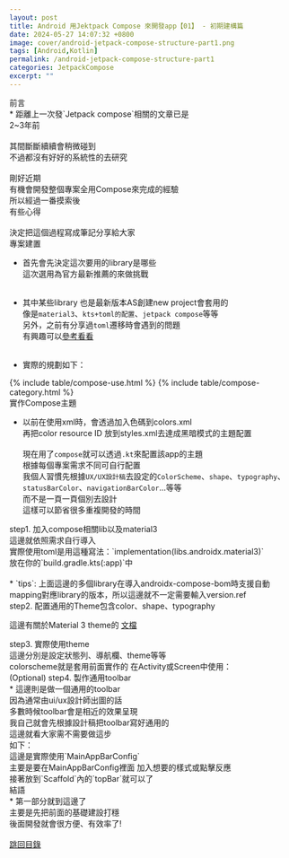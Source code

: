 ```yaml
---
layout: post
title: Android 用Jektpack Compose 來開發app【01】 - 初期建構篇
date: 2024-05-27 14:07:32 +0800
image: cover/android-jetpack-compose-structure-part1.png
tags: [Android,Kotlin]
permalink: /android-jetpack-compose-structure-part1
categories: JetpackCompose
excerpt: ""
---
```


<div class="c-border-content-title-4">前言</div>
* 距離上一次發`Jetpack compose`相關的文章已是<br>
2~3年前<br><br>
其間斷斷續續會稍微碰到<br>
不過都沒有好好的系統性的去研究<br><br>
剛好近期<br>
有機會開發整個專案全用Compose來完成的經驗<br>
所以經過一番摸索後<br>
有些心得<br><br>
決定把這個過程寫成筆記分享給大家<br>


<div class="c-border-content-title-1">專案建置</div>

* 首先會先決定這次要用的library是哪些<br>
這次選用為官方最新推薦的來做挑戰<br><br>

* 其中某些library 也是最新版本AS創建new project會套用的<br>
像是`material3`、`kts+toml的配置`、`jetpack compose`等等<br>
另外，之前有分享過`toml`遷移時會遇到的問題<br>
有興趣可以<a href="{{site.baseurl}}/android-upgrade-to-toml-tutorial">參考看看</a><br><br>

* 實際的規劃如下：
<div id="category">
    {% include table/compose-use.html %}
    {% include table/compose-category.html %}
</div>

<div class="c-border-content-title-4">實作Compose主題</div>

* 以前在使用xml時，會透過加入色碼到colors.xml<br>
再把color resource ID 放到styles.xml去達成黑暗模式的主題配置<br><br>
現在用了`compose`就可以透過`.kt`來配置該app的主題<br>
根據每個專案需求不同可自行配置<br>
我個人習慣先根據`UX/UX設計稿`去設定的`ColorScheme`、`shape`、`typography`、`statusBarColor`、`navigationBarColor`...等等<br>
而不是一頁一頁個別去設計<br>
這樣可以節省很多重複開發的時間<br>


<div class="c-border-content-title-1">step1. 加入compose相關lib以及material3</div>
<script src="https://gist.github.com/KuanChunChen/416e5be6bcc5a0a6221d0fd027a503cb.js"></script>
這邊就依照需求自行導入<br>
實際使用toml是用這種寫法：`implementation(libs.androidx.material3)`<br>
放在你的`build.gradle.kts(:app)`中<br><br>
 * `tips`: 上面這邊的多個library在導入androidx-compose-bom時支援自動mapping對應library的版本，所以這邊就不一定需要輸入version.ref<br>
<div class="c-border-content-title-1">step2. 配置通用的Theme包含color、shape、typography</div>

這邊有關於Material 3 theme的
<a class="link" href="https://github.com/material-components/material-components-android/blob/master/docs/theming/Color.md" data-scroll>文檔</a>

<script src="https://gist.github.com/KuanChunChen/7daaa21db73354b5ea4c6f7a9adefc1e.js"></script>
<script src="https://gist.github.com/KuanChunChen/6315bd0157777d118f0def22f2f7e288.js"></script>

<div class="c-border-content-title-1">step3. 實際使用theme</div>
這邊分別是設定狀態列、導航欄、theme等等<br>
colorscheme就是套用前面實作的
<script src="https://gist.github.com/KuanChunChen/a94e4b1cde86b6b8789bdd1e89d526ca.js"></script>
在Activity或Screen中使用：<br>
<script src="https://gist.github.com/KuanChunChen/eef8ce349264ca797f6644676a588ffa.js"></script>

<div class="c-border-content-title-1">(Optional) step4. 製作通用toolbar</div>
* 這邊則是做一個通用的toolbar<br>
因為通常由ui/ux設計師出圖的話<br>
多數時候toolbar會是相近的效果呈現<br>
我自己就會先根據設計稿把toolbar寫好通用的<br>
這邊就看大家需不需要做這步<br>
如下：<br>
<script src="https://gist.github.com/KuanChunChen/448372236d5ae5dd508b69a3c5e350ac.js"></script>
這邊是實際使用`MainAppBarConfig`<br>
主要是要在MainAppBarConfig裡面	加入想要的樣式或點擊反應<br>
接著放到`Scaffold`內的`topBar`就可以了
<script src="https://gist.github.com/KuanChunChen/0d011cba78589066d77d921d2e029a5e.js"></script>
<div class="c-border-content-title-4">結語</div>
* 第一部分就到這邊了<br>
主要是先把前面的基礎建設打穩<br>
後面開發就會很方便、有效率了!<br><br>
<a class="link" href="#category" data-scroll>跳回目錄</a>
